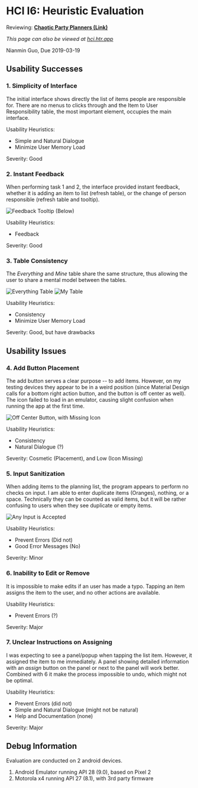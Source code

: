# HCI I6: Heuristic Evaluation 

Reviewing: [**Chaotic Party Planners (Link)**](https://sites.google.com/view/chaotic-party-planners/home)

*This page can also be viewed at [hci.htr.app](https://hci.htr.app/pages/I6-Heuristic_Evaluation)*

Nianmin Guo, Due 2019-03-19

## Usability Successes

### 1. Simplicity of Interface

The initial interface shows directly the list of items people are responsible for. There are no menus to clicks through and the Item to User Responsibility table, the most important element, occupies the main interface. 


Usability Heuristics:

- Simple and Natural Dialogue
- Minimize User Memory Load

Severity: Good

### 2. Instant Feedback

When performing task 1 and 2, the interface provided instant feedback, whether it is adding an item to list (refresh table), or the change of person responsible (refresh table and tooltip).

![Feedback Tooltip (Below)](../resources/i06/i06-p2-1.png)

Usability Heuristics:

- Feedback

Severity: Good

### 3. Table Consistency

The *Everything* and *Mine* table share the same structure, thus allowing the user to share a mental model between the tables.

![Everything Table](../resources/i06/i06-p3-1.png)
![My Table](../resouces/i06/i06-p3-2.png)

Usability Heuristics:

- Consistency
- Minimize User Memory Load

Severity: Good, but have drawbacks

## Usability Issues

### 4. Add Button Placement

The add button serves a clear purpose -- to add items. However, on my testing devices they appear to be in a weird position (since Material Design calls for a bottom right action button, and the button is off center as well). The icon failed to load in an emulator, causing slight confusion when running the app at the first time.

![Off Center Button, with Missing Icon](../resources/i06/i06-p4-1.png)

Usability Heuristics:

- Consistency
- Natural Dialogue (?)

Severity: Cosmetic (Placement), and Low (Icon Missing)

### 5. Input Sanitization

When adding items to the planning list, the program appears to perform no checks on input. I am able to enter duplicate items (Oranges), nothing, or a space. Technically they can be counted as valid items, but it will be rather confusing to users when they see duplicate or empty items.

![Any Input is Accepted](../resource/i06/i06-p5-1.png)

Usability Heuristics:

- Prevent Errors (Did not)
- Good Error Messages (No)

Severity: Minor

### 6. Inability to Edit or Remove

It is impossible to make edits if an user has made a typo. Tapping an item assigns the item to the user, and no other actions are available. 

Usability Heuristics:

- Prevent Errors (?)

Severity: Major

### 7. Unclear Instructions on Assigning

I was expecting to see a panel/popup when tapping the list item. However, it assigned the item to me immediately. A panel showing detailed information with an *assign* button on the panel or next to the panel will work better. Combined with 6 it make the process impossible to undo, which might not be optimal. 

Usability Heuristics:

- Prevent Errors (did not)
- Simple and Natural Dialogue (might not be natural)
- Help and Documentation (none)

Severity: Major

## Debug Information 

Evaluation are conducted on 2 android devices. 

1. Android Emulator running API 28 (9.0), based on Pixel 2
2. Motorola x4 running API 27 (8.1), with 3rd party firmware